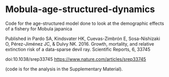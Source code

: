 # Mobula-age-structured-dynamics
Code for the age-structured model done to look at the demographic effects of a fishery for Mobula japanica

Published in Pardo SA, Kindsvater HK, Cuevas-Zimbrón E, Sosa-Nishizaki O, Pérez-Jiménez JC, & Dulvy NK. 2016. Growth, mortality, and relative extinction risk of a data-sparse devil ray. Scientific Reports, 6, 33745 

doi:10.1038/srep33745 https://www.nature.com/articles/srep33745 

(code is for the analysis in the Supplementary Material). 
